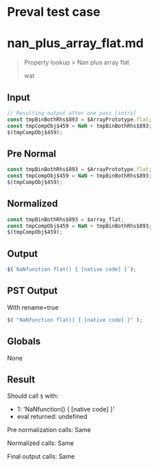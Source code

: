 # Preval test case

# nan_plus_array_flat.md

> Property lookup > Nan plus array flat
>
> wat

## Input

`````js filename=intro
// Resulting output after one pass [intro]
const tmpBinBothRhs$893 = $ArrayPrototype.flat;
const tmpCompObj$459 = NaN + tmpBinBothRhs$893;
$(tmpCompObj$459);
`````

## Pre Normal


`````js filename=intro
const tmpBinBothRhs$893 = $ArrayPrototype.flat;
const tmpCompObj$459 = NaN + tmpBinBothRhs$893;
$(tmpCompObj$459);
`````

## Normalized


`````js filename=intro
const tmpBinBothRhs$893 = $array_flat;
const tmpCompObj$459 = NaN + tmpBinBothRhs$893;
$(tmpCompObj$459);
`````

## Output


`````js filename=intro
$(`NaNfunction flat() { [native code] }`);
`````

## PST Output

With rename=true

`````js filename=intro
$( "NaNfunction flat() { [native code] }" );
`````

## Globals

None

## Result

Should call `$` with:
 - 1: 'NaNfunction() { [native code] }'
 - eval returned: undefined

Pre normalization calls: Same

Normalized calls: Same

Final output calls: Same
